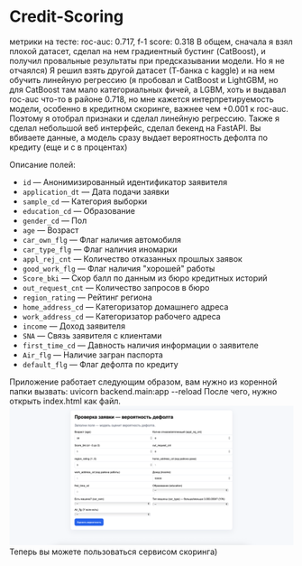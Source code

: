 # Credit-Scoring

метрики на тесте: roc-auc: 0.717, f-1 score: 0.318
В общем, сначала я взял плохой датасет, сделал на нем градиентный бустинг (CatBoost), и получил провальные результаты при предсказывании модели. Но я не отчаялся)
Я решил взять другой датасет (Т-банка с kaggle) и на нем обучить линейную регрессию (я пробовал и CatBoost и LightGBM, но для CatBoost там мало категориальных фичей, а LGBM, хоть и выдавал roc-auc что-то в районе 0.718, но мне кажется интерпретируемость модели, особенно в кредитном скоринге, важнее чем +0.001 к roc-auc. Поэтому я отобрал признаки и сделал линейную регрессию. Также я сделал небольшой веб интерфейс, сделал бекенд на FastAPI. Вы вбиваете данные, а модель сразу выдает вероятность дефолта по кредиту (еще и с в процентах) 

Описание полей:
- `id` — Анонимизированный идентификатор заявителя  
- `application_dt` — Дата подачи заявки  
- `sample_cd` — Категория выборки  
- `education_cd` — Образование  
- `gender_cd` — Пол  
- `age` — Возраст  
- `car_own_flg` — Флаг наличия автомобиля  
- `car_type_flg` — Флаг наличия иномарки  
- `appl_rej_cnt` — Количество отказанных прошлых заявок  
- `good_work_flg` — Флаг наличия "хорошей" работы  
- `Score_bki` — Скор балл по данным из бюро кредитных историй  
- `out_request_cnt` — Количество запросов в бюро  
- `region_rating` — Рейтинг региона  
- `home_address_cd` — Категоризатор домашнего адреса  
- `work_address_cd` — Категоризатор рабочего адреса  
- `income` — Доход заявителя  
- `SNA` — Связь заявителя с клиентами  
- `first_time_cd` — Давность наличия информации о заявителе  
- `Air_flg` — Наличие загран паспорта  
- `default_flg` — Флаг дефолта по кредиту

Приложение работает следующим образом, вам нужно из коренной папки вызвать: uvicorn backend.main:app --reload
После чего, нужно открыть index.html как файл.
![Скриншот страницы сайта](img.png)
Теперь вы можете пользоваться сервисом скоринга)
